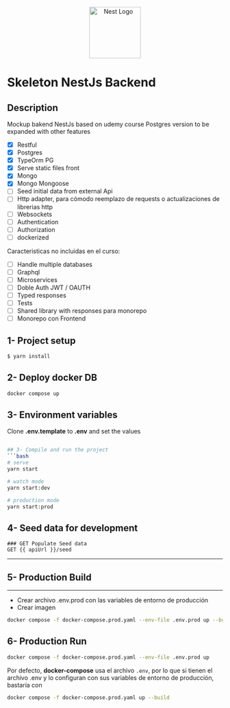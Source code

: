 <p align="center">
  <a href="http://nestjs.com/" target="blank"><img src="https://nestjs.com/img/logo-small.svg" width="120" alt="Nest Logo" /></a>
</p>

[circleci-image]: https://img.shields.io/circleci/build/github/nestjs/nest/master?token=abc123def456
[circleci-url]: https://circleci.com/gh/nestjs/nest

Skeleton NestJs Backend
===============
## Description

Mockup bakend NestJs based on udemy course
Postgres version to be expanded with other features

* [x] Restful
* [x] Postgres
* [x] TypeOrm PG
* [x] Serve static files front
* [x] Mongo
* [x] Mongo Mongoose
* [ ] Seed initial data from external Api
* [ ] Http adapter, para cómodo reemplazo de requests o actualizaciones de librerias http
* [ ] Websockets
* [ ] Authentication
* [ ] Authorization
* [ ] dockerized

Caracteristicas no incluidas en el curso:
* [ ] Handle multiple databases
* [ ] Graphql
* [ ] Microservices
* [ ] Doble Auth JWT / OAUTH
* [ ] Typed responses
* [ ] Tests
* [ ] Shared library with responses para monorepo
* [ ] Monorepo con Frontend

## 1- Project setup
```bash
$ yarn install
```

## 2- Deploy docker DB
```bash
docker compose up
```

## 3- Environment variables
Clone __.env.template__ to __.env__ and set the values

```bash

## 3- Compile and run the project
```bash
# serve
yarn start

# watch mode
yarn start:dev

# production mode
yarn start:prod
```

## 4- Seed data for development

    ### GET Populate Seed data
    GET {{ apiUrl }}/seed
______________________
## 5- Production Build
______________________
* Crear archivo .env.prod con las variables de entorno de producción
* Crear imagen
```bash
docker compose -f docker-compose.prod.yaml --env-file .env.prod up --build
```

## 6- Production Run
```bash
docker compose -f docker-compose.prod.yaml --env-file .env.prod up
```

Por defecto, __docker-compose__ usa el archivo ```.env```, por lo que si tienen el archivo .env y lo configuran con sus variables de entorno de producción, bastaría con
```bash
docker compose -f docker-compose.prod.yaml up --build
```